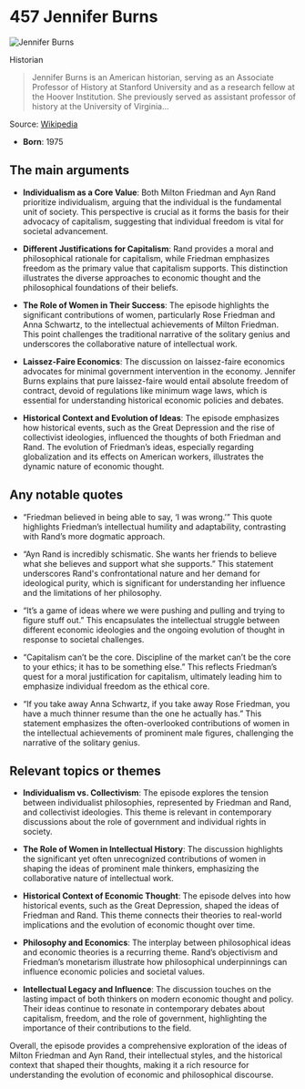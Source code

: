 # 457 Jennifer Burns

![Jennifer Burns](https://encrypted-tbn0.gstatic.com/images?q=tbn:ANd9GcRqWU17sO8uRUAOboTlG5OubbNLeZ-0rg0SxyQQYeU&s=0)

Historian

> Jennifer Burns is an American historian, serving as an Associate Professor of History at Stanford University and as a research fellow at the Hoover Institution. She previously served as assistant professor of history at the University of Virginia...

Source: [Wikipedia](https://en.wikipedia.org/wiki/Jennifer_Burns_(historian))

- **Born**: 1975

## The main arguments

- **Individualism as a Core Value**: Both Milton Friedman and Ayn Rand prioritize individualism, arguing that the individual is the fundamental unit of society. This perspective is crucial as it forms the basis for their advocacy of capitalism, suggesting that individual freedom is vital for societal advancement.

- **Different Justifications for Capitalism**: Rand provides a moral and philosophical rationale for capitalism, while Friedman emphasizes freedom as the primary value that capitalism supports. This distinction illustrates the diverse approaches to economic thought and the philosophical foundations of their beliefs.

- **The Role of Women in Their Success**: The episode highlights the significant contributions of women, particularly Rose Friedman and Anna Schwartz, to the intellectual achievements of Milton Friedman. This point challenges the traditional narrative of the solitary genius and underscores the collaborative nature of intellectual work.

- **Laissez-Faire Economics**: The discussion on laissez-faire economics advocates for minimal government intervention in the economy. Jennifer Burns explains that pure laissez-faire would entail absolute freedom of contract, devoid of regulations like minimum wage laws, which is essential for understanding historical economic policies and debates.

- **Historical Context and Evolution of Ideas**: The episode emphasizes how historical events, such as the Great Depression and the rise of collectivist ideologies, influenced the thoughts of both Friedman and Rand. The evolution of Friedman’s ideas, especially regarding globalization and its effects on American workers, illustrates the dynamic nature of economic thought.

## Any notable quotes

- “Friedman believed in being able to say, ‘I was wrong.’”
  This quote highlights Friedman’s intellectual humility and adaptability, contrasting with Rand’s more dogmatic approach.

- “Ayn Rand is incredibly schismatic. She wants her friends to believe what she believes and support what she supports.”
  This statement underscores Rand's confrontational nature and her demand for ideological purity, which is significant for understanding her influence and the limitations of her philosophy.

- “It’s a game of ideas where we were pushing and pulling and trying to figure stuff out.”
  This encapsulates the intellectual struggle between different economic ideologies and the ongoing evolution of thought in response to societal challenges.

- “Capitalism can’t be the core. Discipline of the market can’t be the core to your ethics; it has to be something else.”
  This reflects Friedman’s quest for a moral justification for capitalism, ultimately leading him to emphasize individual freedom as the ethical core.

- “If you take away Anna Schwartz, if you take away Rose Friedman, you have a much thinner resume than the one he actually has.”
  This statement emphasizes the often-overlooked contributions of women in the intellectual achievements of prominent male figures, challenging the narrative of the solitary genius.

## Relevant topics or themes

- **Individualism vs. Collectivism**: The episode explores the tension between individualist philosophies, represented by Friedman and Rand, and collectivist ideologies. This theme is relevant in contemporary discussions about the role of government and individual rights in society.

- **The Role of Women in Intellectual History**: The discussion highlights the significant yet often unrecognized contributions of women in shaping the ideas of prominent male thinkers, emphasizing the collaborative nature of intellectual work.

- **Historical Context of Economic Thought**: The episode delves into how historical events, such as the Great Depression, shaped the ideas of Friedman and Rand. This theme connects their theories to real-world implications and the evolution of economic thought over time.

- **Philosophy and Economics**: The interplay between philosophical ideas and economic theories is a recurring theme. Rand’s objectivism and Friedman’s monetarism illustrate how philosophical underpinnings can influence economic policies and societal values.

- **Intellectual Legacy and Influence**: The discussion touches on the lasting impact of both thinkers on modern economic thought and policy. Their ideas continue to resonate in contemporary debates about capitalism, freedom, and the role of government, highlighting the importance of their contributions to the field.

Overall, the episode provides a comprehensive exploration of the ideas of Milton Friedman and Ayn Rand, their intellectual styles, and the historical context that shaped their thoughts, making it a rich resource for understanding the evolution of economic and philosophical discourse.